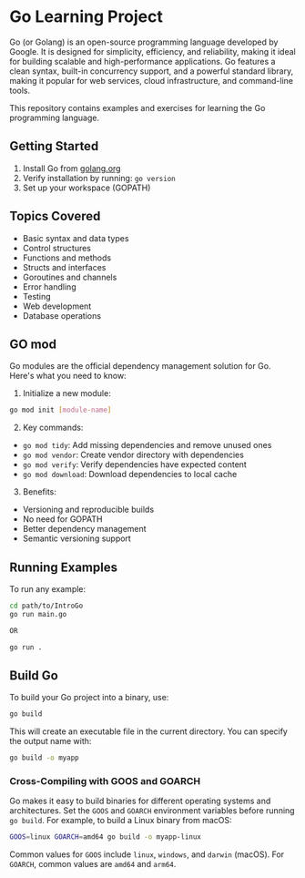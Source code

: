 
 # Go Learning Project
Go (or Golang) is an open-source programming language developed by Google. It is designed for simplicity, efficiency, and reliability, making it ideal for building scalable and high-performance applications. Go features a clean syntax, built-in concurrency support, and a powerful standard library, making it popular for web services, cloud infrastructure, and command-line tools.


This repository contains examples and exercises for learning the Go programming language.

## Getting Started

1. Install Go from [golang.org](https://golang.org/dl/)
2. Verify installation by running: `go version`
3. Set up your workspace (GOPATH)


## Topics Covered

- Basic syntax and data types
- Control structures
- Functions and methods
- Structs and interfaces
- Goroutines and channels
- Error handling
- Testing
- Web development
- Database operations

## GO mod

Go modules are the official dependency management solution for Go. Here's what you need to know:

1. Initialize a new module:
```bash
go mod init [module-name]
```

2. Key commands:
- `go mod tidy`: Add missing dependencies and remove unused ones
- `go mod vendor`: Create vendor directory with dependencies
- `go mod verify`: Verify dependencies have expected content
- `go mod download`: Download dependencies to local cache

3. Benefits:
- Versioning and reproducible builds
- No need for GOPATH
- Better dependency management
- Semantic versioning support


## Running Examples

To run any example:

```bash
cd path/to/IntroGo
go run main.go

OR

go run . 
```
 






 ## Build Go
To build your Go project into a binary, use:

```bash
go build
```

This will create an executable file in the current directory. You can specify the output name with:

```bash
go build -o myapp
```


### Cross-Compiling with GOOS and GOARCH

Go makes it easy to build binaries for different operating systems and architectures. Set the `GOOS` and `GOARCH` environment variables before running `go build`. For example, to build a Linux binary from macOS:

```bash
GOOS=linux GOARCH=amd64 go build -o myapp-linux
```

Common values for `GOOS` include `linux`, `windows`, and `darwin` (macOS). For `GOARCH`, common values are `amd64` and `arm64`.

